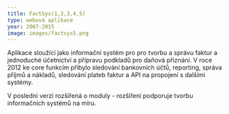 ```yaml
---
title: FactSys(1,2,3,4,5)
type: webová aplikace
year: 2007-2015
image: images/factsys5.png
---
```



Aplikace sloužící jako informační systém pro pro tvorbu a správu faktur a jednoduché účetnictví a přípravu podkladů pro daňová přiznání. V roce 2012 ke core funkcím přibylo sledování bankovních účtů, reporting, správa příjmů a nákladů, sledování plateb faktur a API na propojení s dalšími systémy.

V poslední verzi rozšířená o moduly - rozšíření podporuje tvorbu informačních systémů na míru.
